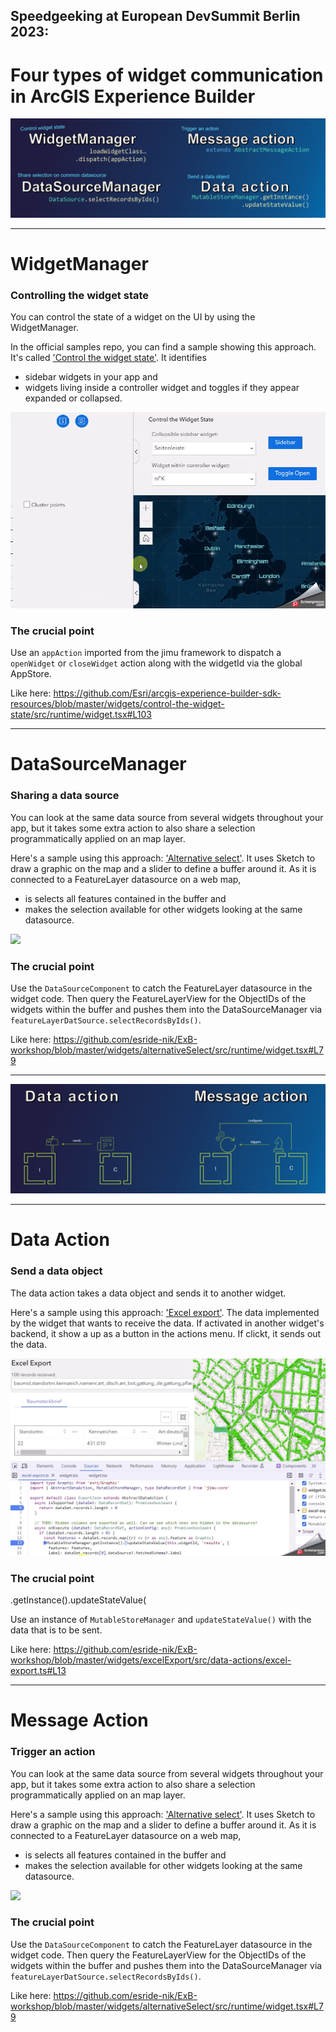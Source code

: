 ## Speedgeeking at European DevSummit Berlin 2023: 
# Four types of widget communication in ArcGIS Experience Builder

![](./assets/4types.png)


---
# WidgetManager
### Controlling the widget state

You can control the state of a widget on the UI by using the WidgetManager. 

In the official samples repo, you can find a sample showing this approach. It's called ['Control the widget state'](https://github.com/Esri/arcgis-experience-builder-sdk-resources/tree/master/widgets/control-the-widget-state). It identifies 
* sidebar widgets in your app and 
* widgets living inside a controller widget
and toggles if they appear expanded or collapsed.

![](./assets/control-widget-state.gif)

### The crucial point

Use an ``appAction`` imported from the jimu framework to dispatch a ``openWidget`` or ``closeWidget`` action along with the widgetId via the global AppStore.

Like here: 
https://github.com/Esri/arcgis-experience-builder-sdk-resources/blob/master/widgets/control-the-widget-state/src/runtime/widget.tsx#L103


---
# DataSourceManager
### Sharing a data source

You can look at the same data source from several widgets throughout your app, but it takes some extra action to also share a selection programmatically applied on an map layer.

Here's a sample using this approach: ['Alternative select'](https://github.com/esride-nik/ExB-workshop/tree/master/widgets/alternativeSelect). It uses Sketch to draw a graphic on the map and a slider to define a buffer around it. As it is connected to a FeatureLayer datasource on a web map,
* is selects all features contained in the buffer and
* makes the selection available for other widgets looking at the same datasource.

![](./assets/DataSourceManager.gif)

### The crucial point

Use the ``DataSourceComponent`` to catch the FeatureLayer datasource in the widget code. Then query the FeatureLayerView for the ObjectIDs of the widgets within the buffer and pushes them into the DataSourceManager via ``featureLayerDatSource.selectRecordsByIds()``.

Like here:
https://github.com/esride-nik/ExB-workshop/blob/master/widgets/alternativeSelect/src/runtime/widget.tsx#L79


---


![](./assets/Actions.png)

---

# Data Action
### Send a data object

The data action takes a data object and sends it to another widget.

Here's a sample using this approach: ['Excel export'](https://github.com/esride-nik/ExB-workshop/tree/master/widgets/excelExport). The data implemented by the widget that wants to receive the data. If activated in another widget's backend, it show a up as a button in the actions menu. If clickt, it sends out the data.

![](./assets/DataAction.gif)

### The crucial point

.getInstance().updateStateValue(

Use an instance of ``MutableStoreManager`` and ``updateStateValue()`` with the data that is to be sent.

Like here:
https://github.com/esride-nik/ExB-workshop/blob/master/widgets/excelExport/src/data-actions/excel-export.ts#L13

---

# Message Action
### Trigger an action

You can look at the same data source from several widgets throughout your app, but it takes some extra action to also share a selection programmatically applied on an map layer.

Here's a sample using this approach: ['Alternative select'](https://github.com/esride-nik/ExB-workshop/tree/master/widgets/alternativeSelect). It uses Sketch to draw a graphic on the map and a slider to define a buffer around it. As it is connected to a FeatureLayer datasource on a web map,
* is selects all features contained in the buffer and
* makes the selection available for other widgets looking at the same datasource.

![](./assets/DataSourceManager.gif)

### The crucial point

Use the ``DataSourceComponent`` to catch the FeatureLayer datasource in the widget code. Then query the FeatureLayerView for the ObjectIDs of the widgets within the buffer and pushes them into the DataSourceManager via ``featureLayerDatSource.selectRecordsByIds()``.

Like here:
https://github.com/esride-nik/ExB-workshop/blob/master/widgets/alternativeSelect/src/runtime/widget.tsx#L79